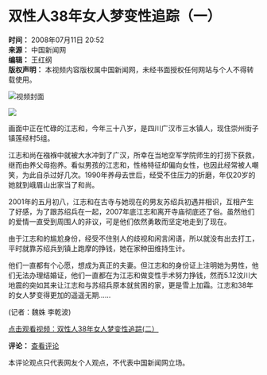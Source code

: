 # 双性人38年女人梦变性追踪（一）

**时间：** 2008年07月11日 20:52  
**来源：** 中国新闻网  
**编辑：** 王红纲  
**版权声明：** 本视频内容版权属中国新闻网，未经书面授权任何网站与个人不得转载使用。

![视频封面](http://i8.chinanews.com/shipin/nnewimg/38.gif)

![](http://i8.chinanews.com/shipin/nnewimg/50-1.gif)

画面中正在忙碌的江志和，今年三十八岁，是四川广汉市三水镇人，现住崇州街子镇莲经村5组。

江志和尚在襁褓中就被大水冲到了广汉，所幸在当地空军学院师生的打捞下获救，继而由养父母抱养。看似男孩的江志和，性格特征却偏向女性，也因此经常被人嘲笑，为此自杀过好几次。1990年养母去世后，经受不住压力的折磨，年仅20岁的她就到峨眉山出家当了和尚。

2001年的五月初八，江志和在古寺与她现在的男友苏绍兵初遇并相识，互相产生了好感，为了跟苏绍兵在一起，2007年底江志和离开寺庙彻底还了俗。虽然他们的爱情一直受到周围人的非议，可是他们依然勇敢而坚定地走到了现在。

由于江志和的尴尬身份，经受不住别人的歧视和闲言闲语，所以就没有出去打工，平时就靠苏绍兵到镇上跑摩的挣钱，她在家种田维持生计。

他们一直都有个心愿，想成为真正的夫妻。但江志和的身份证上注明她为男性，他们无法办理结婚证，他们一直都在为江志和做变性手术努力挣钱，然而5.12汶川大地震的突如其来让江志和与苏绍兵原本就贫困的家，更是雪上加霜。江志和38年的女人梦变得更加的遥遥无期……

(记者：魏姝 李乾波)

[点击观看视频：双性人38年女人梦变性追踪(二）](http://www.chinanews.com.cn/shipin/2008-07-21/news4339.html)

**评论：** [查看评论](http://comment.chinanews.com.cn/comments/video_comments.php?newsid=video4253)  

本评论观点只代表网友个人观点，不代表中国新闻网立场。
<!-- tcd_original_link https://www.chinanews.com.cn/shipin/2008-07-11/news4253.html -->
